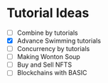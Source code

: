 # Tutorial Ideas

- [ ] Combine by tutorials
- [x] Advance Swimming tutorials
- [ ] Concurrency by tutorials
- [ ] Making Wonton Soup
- [ ] Buy and Sell NFTS
- [ ] Blockchains with BASIC
